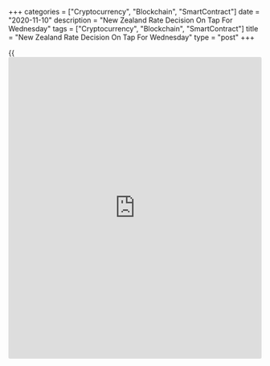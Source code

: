 +++
categories = ["Cryptocurrency", "Blockchain", "SmartContract"]
date = "2020-11-10"
description = "New Zealand Rate Decision On Tap For Wednesday"
tags = ["Cryptocurrency", "Blockchain", "SmartContract"]
title = "New Zealand Rate Decision On Tap For Wednesday"
type = "post"
+++

{{<iframe id="large-banner" src="https://www.bounty.group/#slide=21.0" width="100%" height="600" scrolling="no" style="border: 0px solid rgb(216, 221, 230); border-radius: 3px;">}}

The Reserve Bank of New Zealand will wrap up its monetary [policy](https://www.fintechee.com/policy/) meeting
on Wednesday and then announce tis decision on interest rates,
highlighting a modest day for Asia-Pacific economic activity. The RBNZ
is widely expected to keep its Official Cash Rate steady at 0.25
percent.

Australia will see November results for the consumer confidence index
from Westpac Bank; in October, the index jumped 11.9 percent to a score
of 105.

South Korea will release October figures for unemployment, with
forecasts calling for the jobless rate to fall to 3.6 percent from 3.9
percent in September.

Indonesia will provide September data for retail sales; in August, sales
were down 9.2 percent on year.

Japan will see October numbers for machine tool orders; in September,
orders were down 15.0 percent on year.

For comments and feedback [contact](https://www.playgroundfx.com/contact/): editorial@rtt[news](https://www.letsplayfx.com/blog/forex-news-website/).com

[Economic News][1]

 **What parts of the world are seeing the best (and worst) economic
performances lately? Click[here][2] to check out our [Econ Scorecard][2]
and find out! See up-to-the-moment [ranking](https://www.playgroundfx.com/blog/crypto-exchange-ranking/)s for the best and worst
performers in [GDP][3], [unemployment rate][4], [inflation][5] and much
more.**

   1. www.rtt[news](https://www.letsplayfx.com/blog/forex-news-website/).com/Content/EconomicNews.aspx
   2. www.rtt[news](https://www.letsplayfx.com/blog/forex-news-website/).com/economic-scorecard/world-rank/unemployment-rate/highest-performance.aspx
   3. www.rtt[news](https://www.letsplayfx.com/blog/forex-news-website/).com/economic-scorecard/world-rank/GDP/highest-performance.aspx
   4. www.rtt[news](https://www.letsplayfx.com/blog/forex-news-website/).com/economic-scorecard/world-rank/unemployment-rate/lowest-performance.aspx
   5. www.rtt[news](https://www.letsplayfx.com/blog/forex-news-website/).com/economic-scorecard/world-rank/CPI/highest-performance.aspx